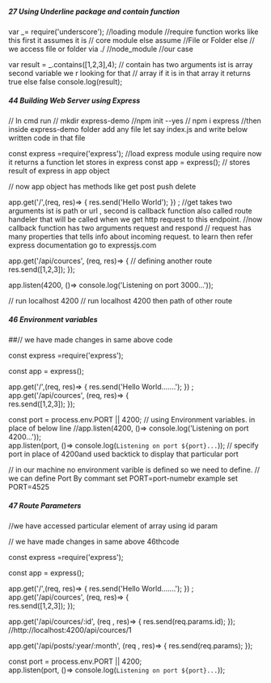 ##### 27 Using Underline package and contain function 

var _= require('underscore'); //loading module
//require function works like this first it assumes it is
// core module else assume
//File or Folder else // we access file or folder via ./
//node_module   //our case

var result = _.contains([1,2,3],4); // contain has two arguments ist is array second variable we r looking for that
// array if it is in that array it returns true else false
console.log(result);







 ##### 44 Building Web Server using Express
 
 // In cmd run
// mkdir express-demo
//npm init --yes
// npm i express
//then inside express-demo folder add any file let say index.js and write below written code in that file




const express =require('express'); //load express module using require now it returns a function let stores in express 
const app = express(); // stores result of express in app object

// now app object has methods like get post push delete

app.get('/',(req, res)=> {
  res.send('Hello World');
}) ;   //get takes two arguments ist is path or url , second is callback function also called route handeler that will be called when we get http request to this endpoint.
 //now callback function has two arguments request and respond
// request has many properties that tells info about incoming request. to learn then refer express documentation go to expressjs.com

app.get('/api/cources', (req, res)=>
{               // defining another route
   res.send([1,2,3]);
});

app.listen(4200, ()=> console.log('Listening on port 3000...'));

// run localhost 4200
// run localhost 4200 then path of other route









##### 46 Environment variables 

##// we have made changes in same above code 


const express =require('express'); 

const app = express(); 



app.get('/',(req, res)=> {
  res.send('Hello World.......');
}) ;   
app.get('/api/cources', (req, res)=>
{           
   res.send([1,2,3]);
});


const port = process.env.PORT || 4200; // using Environment variables. in place of below line
//app.listen(4200, ()=> console.log('Listening on port 4200...'));   
app.listen(port, ()=> console.log(`Listening on port ${port}...`));  // specify port in place of 4200and used backtick to display that particular port
 

// in our machine no environment varible is defined so we need to define.
// we can define Port By commant set PORT=port-numebr example set PORT=4525







##### 47 Route Parameters 
//we have accessed  particular element of array using id param

// we have made changes in same above 46thcode 


const express =require('express'); 

const app = express(); 



app.get('/',(req, res)=> {
  res.send('Hello World.......');
}) ;   
app.get('/api/cources', (req, res)=>
{           
   res.send([1,2,3]);
});

app.get('/api/cources/:id', (req , res)=>
{
    res.send(req.params.id);
});    //http://localhost:4200/api/cources/1


app.get('/api/posts/:year/:month', (req , res)=>
{
    res.send(req.params);
});


const port = process.env.PORT || 4200;   
app.listen(port, ()=> console.log(`Listening on port ${port}...`));  











